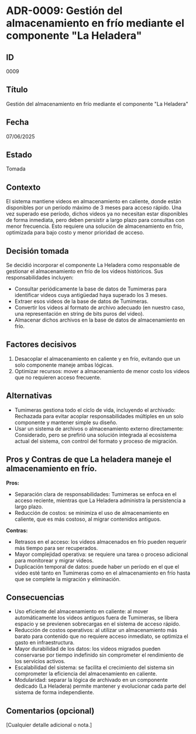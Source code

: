# ADR-0009: Gestión del almacenamiento en frío mediante el componente "La Heladera"


## ID
0009

## Título
Gestión del almacenamiento en frío mediante el componente "La Heladera"

## Fecha
07/06/2025

## Estado
Tomada 

## Contexto
El sistema mantiene videos en almacenamiento en caliente, 
donde están disponibles por un período máximo de 3 meses para acceso rápido. Una vez superado ese período, 
dichos videos ya no necesitan estar disponibles de forma inmediata, pero deben persistir a largo plazo para 
consultas con menor frecuencia. Esto requiere una solución de almacenamiento en frío, 
optimizada para bajo costo y menor prioridad de acceso.

## Decisión tomada
Se decidió incorporar el componente La Heladera como responsable de gestionar el almacenamiento en frío de 
los videos históricos. Sus responsabilidades incluyen:
- Consultar periódicamente la base de datos de Tumimeras para identificar videos cuya antigüedad haya superado los 3 meses.
- Extraer esos videos de la base de datos de Tumimeras.
- Convertir los videos al formato de archivo adecuado (en nuestro caso, una representación en string de bits puros del video).
- Almacenar dichos archivos en la base de datos de almacenamiento en frío.

## Factores decisivos
1. Desacoplar el almacenamiento en caliente y en frío, evitando que un solo componente maneje ambas lógicas.
2. Optimizar recursos: mover a almacenamiento de menor costo los videos que no requieren acceso frecuente.

## Alternativas
- Tumimeras gestiona todo el ciclo de vida, incluyendo el archivado: Rechazada para evitar acoplar responsabilidades múltiples en un solo componente y mantener simple su diseño.
- Usar un sistema de archivos o almacenamiento externo directamente: Considerado, pero se prefirió una solución integrada al ecosistema actual del sistema, con control del formato y proceso de migración.

## Pros y Contras de que La heladera maneje el almacenamiento en frío.

**Pros:**
- Separación clara de responsabilidades: Tumimeras se enfoca en el acceso reciente, 
mientras que La Heladera administra la persistencia a largo plazo.
- Reducción de costos: se minimiza el uso de almacenamiento en caliente, que es más costoso, 
al migrar contenidos antiguos.

**Contras:**
- Retrasos en el acceso: los videos almacenados en frío pueden requerir más tiempo para ser recuperados.
- Mayor complejidad operativa: se requiere una tarea o proceso adicional para monitorear y migrar videos.
- Duplicación temporal de datos: puede haber un período en el que el video esté tanto en Tumimeras como en
 el almacenamiento en frío hasta que se complete la migración y eliminación.

## Consecuencias
- Uso eficiente del almacenamiento en caliente: al mover automáticamente los videos antiguos fuera de Tumimeras, se libera espacio y se previenen sobrecargas en el sistema de acceso rápido.
- Reducción de costos operativos: al utilizar un almacenamiento más barato para contenido que no requiere acceso inmediato, se optimiza el gasto en infraestructura.
- Mayor durabilidad de los datos: los videos migrados pueden conservarse por tiempo indefinido sin comprometer el rendimiento de los servicios activos.
- Escalabilidad del sistema: se facilita el crecimiento del sistema sin comprometer la eficiencia del almacenamiento en caliente.
- Modularidad: separar la lógica de archivado en un componente dedicado (La Heladera) permite mantener y evolucionar cada parte del sistema de forma independiente.
  
## Comentarios (opcional)
[Cualquier detalle adicional o nota.]
